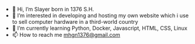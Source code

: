 - 👋 Hi, I’m Slayer born in 1376 S.H.
- 👀 I’m interested in developing and hosting my own website which i use to sell computer hardware in a third-world country
- 🌱 I’m currently learning Python, Docker, Javascript, HTML, CSS, Linux
- 📫 How to reach me mhgn1376@gmail.com

<!---
slayer76/slayer76 is a ✨ special ✨ repository because its `README.md` (this file) appears on your GitHub profile.
You can click the Preview link to take a look at your changes.
--->
